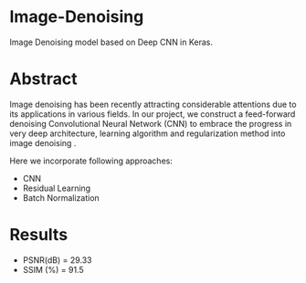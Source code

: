 # Image-Denoising
Image Denoising model based on Deep CNN in Keras.

# Abstract
Image denoising has been recently attracting considerable attentions due to its applications in various fields. In our project, we construct a feed-forward denoising Convolutional Neural Network (CNN) to embrace the progress in very deep architecture, learning algorithm and regularization method into image denoising .

Here we incorporate following approaches:
* CNN
* Residual Learning
* Batch Normalization

# Results
* PSNR(dB) = 29.33
* SSIM (%) = 91.5
